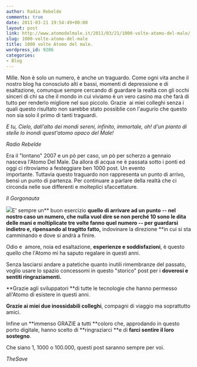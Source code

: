 ```yaml
---
author: Radio Rebelde
comments: true
date: 2011-03-21 19:54:49+00:00
layout: post
link: http://www.atomodelmale.it/2011/03/21/1000-volte-atomo-del-male/
slug: 1000-volte-atomo-del-male
title: 1000 volte Atomo del male.
wordpress_id: 9206
categories:
- Blog
---
```


Mille. Non è solo un numero, è anche un traguardo. Come ogni vita anche il nostro blog ha conosciuto alti e bassi, momenti di depressione e di esaltazione, comunque sempre cercando di guardare la realtà con gli occhi sinceri di chi sa che il mondo in cui viviamo è un vero casino ma che farà di tutto per renderlo migliore nel suo piccolo. Grazie  ai miei colleghi senza i quali questo risultato non sarebbe stato possiblie con l'augurio che questo non sia solo il primo di tanti traguardi.

_E tu, Cielo, dall'alto dei        mondi
sereni, infinito, immortale,
oh! d'un pianto di stelle lo        inondi
quest'atomo opaco del Male!_


_Radio Rebelde_


Era il "lontano" 2007 e un pò per caso, un pò per scherzo a gennaio nasceva l'Atomo Del Male. Da allora di acqua ne è passata sotto i ponti ed oggi ci ritroviamo a festeggiare ben 1000 post. Un evento importante. Tuttavia questo traguardo non rappresenta un punto di arrivo, bensì un punto di partenza. Per continuare a parlare della realtà che ci circonda nelle sue differenti e molteplici sfaccettature.


_Il Gorgonauta_




![](http://www.atomodelmale.it/wp-content/uploads/2011/03/1000-Atomo-del-Male.jpg)E' sempre un** buon esercizio **quello di arrivare ad un punto -- nel nostro caso un numero, che nulla vuol dire se non perché 10 sono le dita delle mani e moltiplicate tre volte fanno quel numero -- per guardarsi indietro e, ripensando al tragitto fatto,** indovinare la direzione **in cui si sta camminando e dove si andrà a finire.




Odio e  amore, noia ed esaltazione, **esperienze e soddisfazioni**, è questo quello che l'Atomo mi ha saputo regalare in questi anni.




Senza lasciarsi andare a patetiche quanto inutili rimembranze del passato, voglio usare lo spazio concessomi in questo "storico" post per i **doverosi e sentiti ringraziamenti.**




**Grazie agli sviluppatori **di tutte le tecnologie che hanno permesso all'Atomo di esistere in questi anni.




**Grazie ai miei due inossidabili colleghi**, compagni di viaggio ma soprattutto amici.




Infine un **immenso GRAZIE a tutti **coloro che, approdando in questo porto digitale, hanno scelto di **ringraziarci **e di **farci sentire il loro sostegno**.




Che siano 1, 1000 o 100.000, questi post saranno sempre per voi.




_TheSave_
